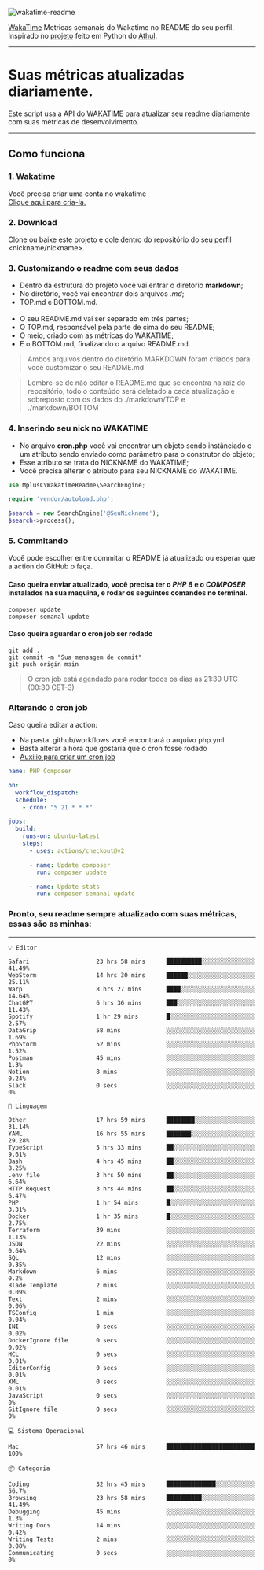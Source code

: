 ![wakatime-readme](https://socialify.git.ci/bymatheus/wakatime-readme/image?description=1&descriptionEditable=M%C3%A9tricas%20semanais%20do%20Wakatime%20no%20seu%20README%20de%20perfil.&font=KoHo&forks=1&language=1&owner=1&pattern=Signal&stargazers=1&theme=Dark)

[WakaTime](https://wakatime.com) Metricas semanais do Wakatime no README do seu perfil. <br>
Inspirado no [projeto](https://github.com/athul/waka-readme) feito em Python do [Athul](https://github.com/athul).
___

# Suas métricas atualizadas diariamente.
Este script usa a API do WAKATIME para atualizar seu readme diariamente com suas métricas de desenvolvimento.

___

## Como funciona

### 1. Wakatime
Você precisa criar uma conta no wakatime <br>
[Clique aqui para cria-la.](https://wakatime.com) 

### 2. Download
Clone ou baixe este projeto e cole dentro do repositório do seu perfil <nickname/nickname>.

### 3. Customizando o readme com seus dados
- Dentro da estrutura do projeto você vai entrar o diretorio **markdown**;  
- No diretório, você vai encontrar dois arquivos *.md*;
- TOP.md e BOTTOM.md.
<br><br>
- O seu README.md vai ser separado em três partes; 
- O TOP.md, responsável pela parte de cima do seu README;
- O meio, criado com as métricas do WAKATIME;
- E o BOTTOM.md, finalizando o arquivo README.md.<br>

> Ambos arquivos dentro do diretório MARKDOWN foram criados para você customizar o seu README.md

> Lembre-se de não editar o README.md que se encontra na raiz do repositório, todo o conteúdo será deletado a cada atualização e sobreposto com os dados do ./markdown/TOP e ./markdown/BOTTOM

### 4. Inserindo seu nick no WAKATIME
- No arquivo **cron.php** você vai encontrar um objeto sendo instânciado e um atributo sendo enviado como parâmetro para o construtor do objeto;
- Esse atributo se trata do NICKNAME do WAKATIME;
- Você precisa alterar o atributo para seu NICKNAME do WAKATIME.

```php
use MplusC\WakatimeReadme\SearchEngine;

require 'vendor/autoload.php';

$search = new SearchEngine('@SeuNickname');
$search->process();
```

### 5. Commitando
Você pode escolher entre commitar o README já atualizado ou esperar que a action do GitHub o faça. <br>

#### Caso queira enviar atualizado, você precisa ter o *PHP 8* e o *COMPOSER* instalados na sua maquina, e rodar os seguintes comandos no terminal.
```composer
composer update
composer semanal-update 
```

#### Caso queira aguardar o cron job ser rodado 
```git 
git add .
git commit -m "Sua mensagem de commit"
git push origin main
```

>O cron job está agendado para rodar todos os dias as 21:30 UTC (00:30 CET-3) 

### Alterando o cron job
Caso queira editar a action:

- Na pasta .github/workflows você encontrará o arquivo php.yml
- Basta alterar a hora que gostaria que o cron fosse rodado
- [Auxilio para criar um cron job](https://crontab.guru)

```yml
name: PHP Composer

on:
  workflow_dispatch:
  schedule:
    - cron: "5 21 * * *"

jobs:
  build:
    runs-on: ubuntu-latest
    steps:
      - uses: actions/checkout@v2

      - name: Update composer
        run: composer update

      - name: Update stats
        run: composer semanal-update
```

### Pronto, seu readme sempre atualizado com suas métricas, essas são as minhas:

___
```text
💡 Editor

Safari                   23 hrs 58 mins      ██████████░░░░░░░░░░░░░░░     41.49%
WebStorm                 14 hrs 30 mins      ██████░░░░░░░░░░░░░░░░░░░     25.11%
Warp                     8 hrs 27 mins       ████░░░░░░░░░░░░░░░░░░░░░     14.64%
ChatGPT                  6 hrs 36 mins       ███░░░░░░░░░░░░░░░░░░░░░░     11.43%
Spotify                  1 hr 29 mins        █░░░░░░░░░░░░░░░░░░░░░░░░      2.57%
DataGrip                 58 mins             ░░░░░░░░░░░░░░░░░░░░░░░░░      1.69%
PhpStorm                 52 mins             ░░░░░░░░░░░░░░░░░░░░░░░░░      1.52%
Postman                  45 mins             ░░░░░░░░░░░░░░░░░░░░░░░░░       1.3%
Notion                   8 mins              ░░░░░░░░░░░░░░░░░░░░░░░░░      0.24%
Slack                    0 secs              ░░░░░░░░░░░░░░░░░░░░░░░░░         0%
```
```text
💬 Linguagem

Other                    17 hrs 59 mins      ████████░░░░░░░░░░░░░░░░░     31.14%
YAML                     16 hrs 55 mins      ███████░░░░░░░░░░░░░░░░░░     29.28%
TypeScript               5 hrs 33 mins       ██░░░░░░░░░░░░░░░░░░░░░░░      9.61%
Bash                     4 hrs 45 mins       ██░░░░░░░░░░░░░░░░░░░░░░░      8.25%
.env file                3 hrs 50 mins       ██░░░░░░░░░░░░░░░░░░░░░░░      6.64%
HTTP Request             3 hrs 44 mins       ██░░░░░░░░░░░░░░░░░░░░░░░      6.47%
PHP                      1 hr 54 mins        █░░░░░░░░░░░░░░░░░░░░░░░░      3.31%
Docker                   1 hr 35 mins        █░░░░░░░░░░░░░░░░░░░░░░░░      2.75%
Terraform                39 mins             ░░░░░░░░░░░░░░░░░░░░░░░░░      1.13%
JSON                     22 mins             ░░░░░░░░░░░░░░░░░░░░░░░░░      0.64%
SQL                      12 mins             ░░░░░░░░░░░░░░░░░░░░░░░░░      0.35%
Markdown                 6 mins              ░░░░░░░░░░░░░░░░░░░░░░░░░       0.2%
Blade Template           2 mins              ░░░░░░░░░░░░░░░░░░░░░░░░░      0.09%
Text                     2 mins              ░░░░░░░░░░░░░░░░░░░░░░░░░      0.06%
TSConfig                 1 min               ░░░░░░░░░░░░░░░░░░░░░░░░░      0.04%
INI                      0 secs              ░░░░░░░░░░░░░░░░░░░░░░░░░      0.02%
DockerIgnore file        0 secs              ░░░░░░░░░░░░░░░░░░░░░░░░░      0.02%
HCL                      0 secs              ░░░░░░░░░░░░░░░░░░░░░░░░░      0.01%
EditorConfig             0 secs              ░░░░░░░░░░░░░░░░░░░░░░░░░      0.01%
XML                      0 secs              ░░░░░░░░░░░░░░░░░░░░░░░░░      0.01%
JavaScript               0 secs              ░░░░░░░░░░░░░░░░░░░░░░░░░         0%
GitIgnore file           0 secs              ░░░░░░░░░░░░░░░░░░░░░░░░░         0%
```
```text
💻 Sistema Operacional

Mac                      57 hrs 46 mins      █████████████████████████       100%
```
```text
📦 Categoria

Coding                   32 hrs 45 mins      ██████████████░░░░░░░░░░░      56.7%
Browsing                 23 hrs 58 mins      ██████████░░░░░░░░░░░░░░░     41.49%
Debugging                45 mins             ░░░░░░░░░░░░░░░░░░░░░░░░░       1.3%
Writing Docs             14 mins             ░░░░░░░░░░░░░░░░░░░░░░░░░      0.42%
Writing Tests            2 mins              ░░░░░░░░░░░░░░░░░░░░░░░░░      0.08%
Communicating            0 secs              ░░░░░░░░░░░░░░░░░░░░░░░░░         0%
```
